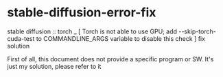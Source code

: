 # stable-diffusion-error-fix
stable diffusion :: torch _ [ Torch is not able to use GPU; add --skip-torch-cuda-test to COMMANDLINE_ARGS variable to disable this check ] fix solution   

First of all, this document does not provide a specific program or SW. It's just my solution, please refer to it   

